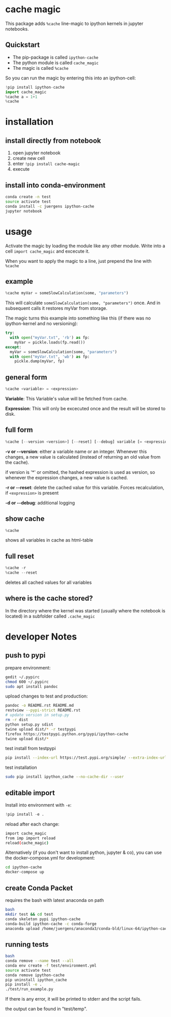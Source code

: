 

# cache magic

This package adds `%cache` line-magic to ipython kernels in jupyter notebooks.

## Quickstart

* The pip-package is called `ipython-cache`
* The python module is called `cache_magic`
* The magic is called `%cache`

So you can run the magic by entering this into an ipython-cell:

```python
!pip install ipython-cache
import cache_magic
%cache a = 1+1
%cache
```

# installation

## install directly from notebook

1. open jupyter notebook
2. create new cell
3. enter `!pip install cache-magic`
4. execute

## install into conda-environment

```bash
conda create -n test
source activate test
conda install -c juergens ipython-cache
jupyter notebook
```

# usage

Activate the magic by loading the module like any other module. Write into a cell `import cache_magic` and excecute it.

When you want to apply the magic to a line, just prepend the line with `%cache`

## example

```python
%cache myVar = someSlowCalculation(some, "parameters")
```

This will calculate  `someSlowCalculation(some, "parameters")` once. And in subsequent calls it restores myVar from storage.

The magic turns this example into something like this (if there was no ipython-kernel and no versioning):  

```python
try:
  with open("myVar.txt", 'rb') as fp:
    myVar = pickle.loads(fp.read())
except:
  myVar = someSlowCalculation(some, "parameters")
  with open("myVar.txt", 'wb') as fp:
    pickle.dump(myVar, fp)
```

## general form

```python
%cache <variable> = <expression>
```

**Variable**: This Variable's value will be fetched from cache.

**Expression**: This will only be excecuted once and the result will be stored to disk.

## full form

```python
%cache [--version <version>] [--reset] [--debug] variable [= <expression>]
```

**-v or --version**: either a variable name or an integer. Whenever this changes, a new value is calculated (instead of returning an old value from the cache).

if version is '\*' or omitted, the hashed expression is used as version, so whenever the expression changes, a new value is cached.

**-r or --reset**: delete the cached value for this variable. Forces recalculation, if `<expression>` is present

**-d or --debug**: additional logging

## show cache

```python
%cache
```

shows all variables in cache as html-table

## full reset

```python
%cache -r
%cache --reset
```

deletes all cached values for all variables

## where is the cache stored?

In the directory where the kernel was started (usually where the notebook is located)  in a subfolder called `.cache_magic`


# developer Notes

## push to pypi

prepare environment:

```bash
gedit ~/.pypirc
chmod 600 ~/.pypirc
sudo apt install pandoc
```

upload changes to test and production:

```bash
pandoc -o README.rst README.md
restview --pypi-strict README.rst
# update version in setup.py
rm -r dist
python setup.py sdist
twine upload dist/* -r testpypi
firefox https://testpypi.python.org/pypi/ipython-cache
twine upload dist/*
```

test install from testpypi

```bash
pip install --index-url https://test.pypi.org/simple/ --extra-index-url https://pypi.org/simple ipython_cache --no-cache-dir --user
```

test installation

```bash
sudo pip install ipython_cache --no-cache-dir --user
```

## editable import

Install into environment with `-e`:

```python
!pip install -e .
```

reload after each change:

```bash
import cache_magic
from imp import reload
reload(cache_magic)
```

Alternatively (if you don't want to install python, jupyter & co), you can use the docker-compose.yml for development:

```bash
cd ipython-cache
docker-compose up
```

## create Conda Packet

requires the bash with latest anaconda on path

```bash
bash
mkdir test && cd test
conda skeleton pypi ipython-cache
conda-build ipython-cache -c conda-forge
anaconda upload /home/juergens/anaconda3/conda-bld/linux-64/ipython-cache-*
```

## running tests

```bash
bash
conda remove --name test --all
conda env create -f test/environment.yml
source activate test
conda remove ipython-cache
pip uninstall ipython_cache
pip install -e .
./test/run_example.py
```

If there is any error, it will be printed to stderr and the script fails.

the output can be found in "test/temp".
